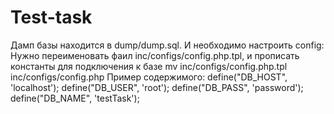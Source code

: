 Test-task
=========
Дамп базы находится в dump/dump.sql.
И необходимо настроить config: 
Нужно переименовать фаил inc/configs/config.php.tpl,
и прописать константы для подключения к базе 
mv inc/configs/config.php.tpl inc/configs/config.php
Пример содержимого:
    define("DB_HOST", 'localhost');
    define("DB_USER", 'root');
    define("DB_PASS", 'password');
    define("DB_NAME", 'testTask');

